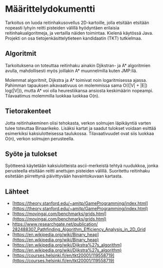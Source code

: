 # Määrittelydokumentti

Tarkoitus on luoda reitinhakusovellus 2D-kartoille, jolla etsitään etsitään nopeasti lyhyin reitti pisteiden välillä hyödyntäen erilaisia reitinhakualgoritmeja, ja vertailla näiden toimintaa. Kielenä käytössä Java. Projekti on osa tietojenkäsittelytieteen kandidaatin (TKT) tutkielmaa.

## Algoritmit
Tarkoituksena on toteuttaa reitinhaku ainakin Djikstran- ja A* algoritmien avulla, mahdollisesti myös joillakin A* muunnelmilla kuten JMP:llä.

Molemmat algoritmit, Dijkstra ja A* toimivat noin logaritmisessa ajassa. Pahimman tapauksen aikavaativuus on molemmissa sama O((|V| + |E|) log(|V|)), mutta A* voi olla heurestiikansa ansiosta keskimäärin nopeampi. Tilavaatimus molemmilla luokkaa luokkaa O(n). 

## Tietorakenteet
Jotta reitinhakeminen olisi tehokasta, verkon solmujen läpikäyntiä varten tulee toteuttaa Binaarikeko. Lisäksi kartat ja saadut tulokset voidaan esittää esimerkiksi kaksiulotteisessa taulukossa.
Tilavaativuudet ovat siis luokkaa O(n), verkon solmujen perusteella. 

## Syöte ja tulokset
Syötteenä käytetään kaksiulotteista ascii-merkeistä tehtyä ruudukkoa, jonka perusteella etsitään reitti anettujen pisteiden välillä. Suoritettu reitinhaku esitetään piirrettynä päivittyvään havaintokuvaan kartasta.


## Lähteet
* [https://theory.stanford.edu/~amitp/GameProgramming/index.html](https://theory.stanford.edu/~amitp/GameProgramming/index.html)
* [https://movingai.com/benchmarks/grids.html](https://movingai.com/benchmarks/grids.html)
* [https://www.researchgate.net/publication/ 282488307_Pathfinding_Algorithm_Efficiency_Analysis_in_2D_Grid](https://www.researchgate.net/publication/282488307_Pathfinding_Algorithm_Efficiency_Analysis_in_2D_Grid)
* [https://en.wikipedia.org/wiki/Binary_heap](https://en.wikipedia.org/wiki/Binary_heap)
* [https://en.wikipedia.org/wiki/Dijkstra%27s_algorithm](https://en.wikipedia.org/wiki/Dijkstra%27s_algorithm)
* [https://courses.helsinki.fi/en/tkt20001/119558719](https://courses.helsinki.fi/en/tkt20001/119558719)